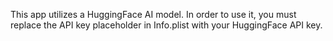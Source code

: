 This app utilizes a HuggingFace AI model. In order to use it, you must replace the API key placeholder in Info.plist with your HuggingFace API key.
